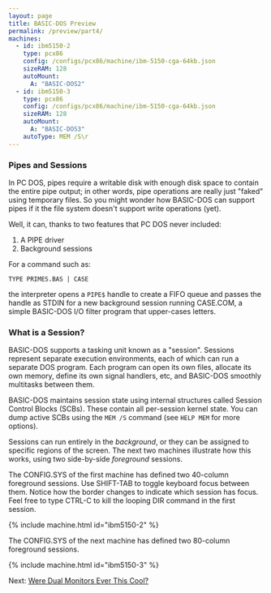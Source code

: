 ```yaml
---
layout: page
title: BASIC-DOS Preview
permalink: /preview/part4/
machines:
  - id: ibm5150-2
    type: pcx86
    config: /configs/pcx86/machine/ibm-5150-cga-64kb.json
    sizeRAM: 128
    autoMount:
      A: "BASIC-DOS2"
  - id: ibm5150-3
    type: pcx86
    config: /configs/pcx86/machine/ibm-5150-cga-64kb.json
    sizeRAM: 128
    autoMount:
      A: "BASIC-DOS3"
    autoType: MEM /S\r
---
```


### Pipes and Sessions

In PC DOS, pipes require a writable disk with enough disk space to contain the
entire pipe output; in other words, pipe operations are really just "faked"
using temporary files.  So you might wonder how BASIC-DOS can support pipes if
it the file system doesn't support write operations (yet).

Well, it can, thanks to two features that PC DOS never included:

 1. A PIPE driver
 2. Background sessions

For a command such as:

    TYPE PRIMES.BAS | CASE

the interpreter opens a `PIPE$` handle to create a FIFO queue and passes
the handle as STDIN for a new background session running CASE.COM, a simple
BASIC-DOS I/O filter program that upper-cases letters.

### What is a Session?

BASIC-DOS supports a tasking unit known as a "session".  Sessions represent
separate execution environments, each of which can run a separate DOS program.
Each program can open its own files, allocate its own memory, define its own
signal handlers, etc, and BASIC-DOS smoothly multitasks between them.

BASIC-DOS maintains session state using internal structures called Session
Control Blocks (SCBs).  These contain all per-session kernel state.  You can
dump active SCBs using the `MEM /S` command (see `HELP MEM` for more options).

Sessions can run entirely in the *background*, or they can be assigned to
specific regions of the screen.  The next two machines illustrate how this
works, using two side-by-side *foreground* sessions.

The CONFIG.SYS of the first machine has defined two 40-column foreground
sessions.  Use SHIFT-TAB to toggle keyboard focus between them.  Notice how
the border changes to indicate which session has focus.  Feel free to type
CTRL-C to kill the looping DIR command in the first session.

{% include machine.html id="ibm5150-2" %}

The CONFIG.SYS of the next machine has defined two 80-column foreground
sessions.

{% include machine.html id="ibm5150-3" %}

Next: [Were Dual Monitors Ever This Cool?](../part5/)